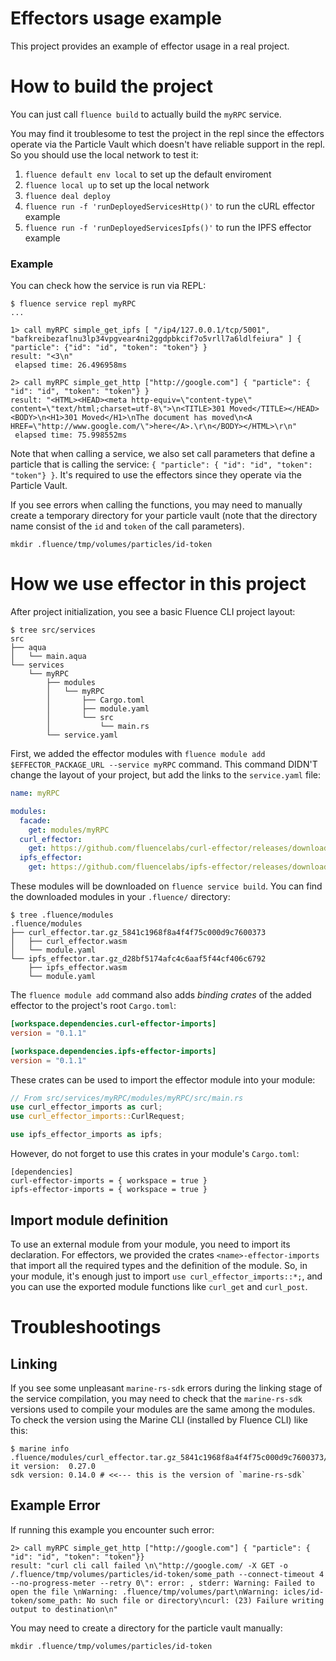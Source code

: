 # Effectors usage example

This project provides an example of effector usage in a real project.

# How to build the project

You can just call `fluence build` to actually build the `myRPC` service.

You may find it troublesome to test the project in the repl since the effectors operate via the Particle Vault which doesn't have reliable support in the repl.
So you should use the local network to test it:
1. `fluence default env local` to set up the default enviroment
2. `fluence local up` to set up the local network
3. `fluence deal deploy`
4. `fluence run -f 'runDeployedServicesHttp()'` to run the cURL effector example
5. `fluence run -f 'runDeployedServicesIpfs()'` to run the IPFS effector example


### Example

You can check how the service is run via REPL:
```
$ fluence service repl myRPC
...

1> call myRPC simple_get_ipfs [ "/ip4/127.0.0.1/tcp/5001", "bafkreibezaflnu3lp34vpgvear4ni2ggdpbkcif7o5vrll7a6ldlfeiura" ] { "particle": {"id": "id", "token": "token"} }
result: "<3\n"
 elapsed time: 26.496958ms

2> call myRPC simple_get_http ["http://google.com"] { "particle": { "id": "id", "token": "token"} }
result: "<HTML><HEAD><meta http-equiv=\"content-type\" content=\"text/html;charset=utf-8\">\n<TITLE>301 Moved</TITLE></HEAD><BODY>\n<H1>301 Moved</H1>\nThe document has moved\n<A HREF=\"http://www.google.com/\">here</A>.\r\n</BODY></HTML>\r\n"
 elapsed time: 75.998552ms

```

Note that when calling a service, we also set call parameters that define a particle that is calling the service: `{ "particle": { "id": "id", "token": "token"} }`.
It's required to use the effectors since they operate via the Particle Vault.

If you see errors when calling the functions, you may need to manually create a temporary directory for your particle vault (note that the directory name consist of the `id` and `token` of the call parameters).
```
mkdir .fluence/tmp/volumes/particles/id-token
```


# How we use effector in this project

After project initialization, you see a basic Fluence CLI project layout:
```
$ tree src/services
src
├── aqua
│   └── main.aqua
└── services
    └── myRPC
        ├── modules
        │   └── myRPC
        │       ├── Cargo.toml
        │       ├── module.yaml
        │       └── src
        │           └── main.rs
        └── service.yaml
```

First, we added the effector modules with `fluence module add $EFFECTOR_PACKAGE_URL --service myRPC` command. This command DIDN'T change the layout of your project, but add the links to the `service.yaml` file:
```yaml
name: myRPC

modules:
  facade:
    get: modules/myRPC
  curl_effector:
    get: https://github.com/fluencelabs/curl-effector/releases/download/effector-v0.1.1/curl_effector.tar.gz
  ipfs_effector:
    get: https://github.com/fluencelabs/ipfs-effector/releases/download/effector-v0.1.1/ipfs_effector.tar.gz
```

These modules will be downloaded on `fluence service build`. You can find the downloaded modules in your `.fluence/` directory:
```
$ tree .fluence/modules
.fluence/modules
├── curl_effector.tar.gz_5841c1968f8a4f4f75c000d9c7600373
│   ├── curl_effector.wasm
│   └── module.yaml
└── ipfs_effector.tar.gz_d28bf5174afc4c6aaf5f44cf406c6792
    ├── ipfs_effector.wasm
    └── module.yaml
```

The `fluence module add` command also adds *binding crates* of the added effector to the project's root `Cargo.toml`:
```toml
[workspace.dependencies.curl-effector-imports]
version = "0.1.1"

[workspace.dependencies.ipfs-effector-imports]
version = "0.1.1"
```

These crates can be used to import the effector module into your module:
```rust
// From src/services/myRPC/modules/myRPC/src/main.rs
use curl_effector_imports as curl;
use curl_effector_imports::CurlRequest;

use ipfs_effector_imports as ipfs;
```

However, do not forget to use this crates in your module's `Cargo.toml`:
```
[dependencies]
curl-effector-imports = { workspace = true }
ipfs-effector-imports = { workspace = true }
```

## Import module definition

To use an external module from your module, you need to import its declaration. For effectors, we provided the crates `<name>-effector-imports` that import all the required types and the definition of the module.
So, in your module, it's enough just to import `use curl_effector_imports::*;`, and you can use the exported module functions like `curl_get` and `curl_post`.


# Troubleshootings

## Linking

If you see some unpleasant `marine-rs-sdk` errors during the linking stage of the service compilation, you may need to check that the `marine-rs-sdk` versions used to compile your modules are the same among the modules. To check the version using the Marine CLI (installed by Fluence CLI) like this:
```
$ marine info .fluence/modules/curl_effector.tar.gz_5841c1968f8a4f4f75c000d9c7600373/curl_effector.wasm
it version:  0.27.0
sdk version: 0.14.0 # <<--- this is the version of `marine-rs-sdk`
```

## Example Error

If running this example you encounter such error:
```
2> call myRPC simple_get_http ["http://google.com"] { "particle": { "id": "id", "token": "token"}}
result: "curl cli call failed \n\"http://google.com/ -X GET -o /.fluence/tmp/volumes/particles/id-token/some_path --connect-timeout 4 --no-progress-meter --retry 0\": error: , stderr: Warning: Failed to open the file \nWarning: .fluence/tmp/volumes/part\nWarning: icles/id-token/some_path: No such file or directory\ncurl: (23) Failure writing output to destination\n"
```
You may need to create a directory for the particle vault manually:
```
mkdir .fluence/tmp/volumes/particles/id-token
```
